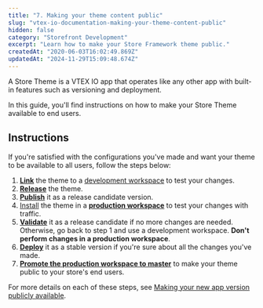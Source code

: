 ```yaml
---
title: "7. Making your theme content public"
slug: "vtex-io-documentation-making-your-theme-content-public"
hidden: false
category: "Storefront Development"
excerpt: "Learn how to make your Store Framework theme public."
createdAt: "2020-06-03T16:02:49.869Z"
updatedAt: "2024-11-29T15:09:48.674Z"
---
```


A Store Theme is a VTEX IO app that operates like any other app with built-in features such as versioning and deployment.

In this guide, you'll find instructions on how to make your Store Theme available to end users.

## Instructions

If you're satisfied with the configurations you've made and want your theme to be available to all users, follow the steps below:

1. [**Link**](https://developers.vtex.com/docs/guides/vtex-io-documentation-linking-an-app/) the theme to a [development workspace](https://developers.vtex.com/docs/guides/vtex-io-documentation-creating-a-development-workspace/) to test your changes.
2. [**Release**](https://developers.vtex.com/docs/guides/vtex-io-documentation-releasing-a-new-app-version/) the theme.
3. [**Publish**](https://developers.vtex.com/docs/guides/vtex-io-documentation-publishing-an-app/) it as a release candidate version.
4. [Install](https://developers.vtex.com/docs/guides/vtex-io-documentation-installing-an-app/) the theme in a [**production workspace**](https://developers.vtex.com/docs/guides/vtex-io-documentation-creating-a-production-workspace/) to test your changes with traffic.
5. [**Validate**](https://developers.vtex.com/docs/guides/vtex-io-documentation-publishing-an-app/) it as a release candidate if no more changes are needed. Otherwise, go back to step 1 and use a development workspace. **Don't perform changes in a production workspace**.
6. [**Deploy**](https://developers.vtex.com/docs/guides/vtex-io-documentation-publishing-an-app/) it as a stable version if you're sure about all the changes you've made.
7. [**Promote the production workspace to master**](https://developers.vtex.com/docs/guides/vtex-io-documentation-promoting-a-workspace-to-master/) to make your theme public to your store's end users.

For more details on each of these steps, see [Making your new app version publicly available](https://developers.vtex.com/docs/guides/vtex-io-documentation-making-your-new-app-version-publicly-available/).
